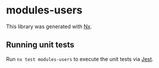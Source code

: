 # modules-users

This library was generated with [Nx](https://nx.dev).

## Running unit tests

Run `nx test modules-users` to execute the unit tests via [Jest](https://jestjs.io).
